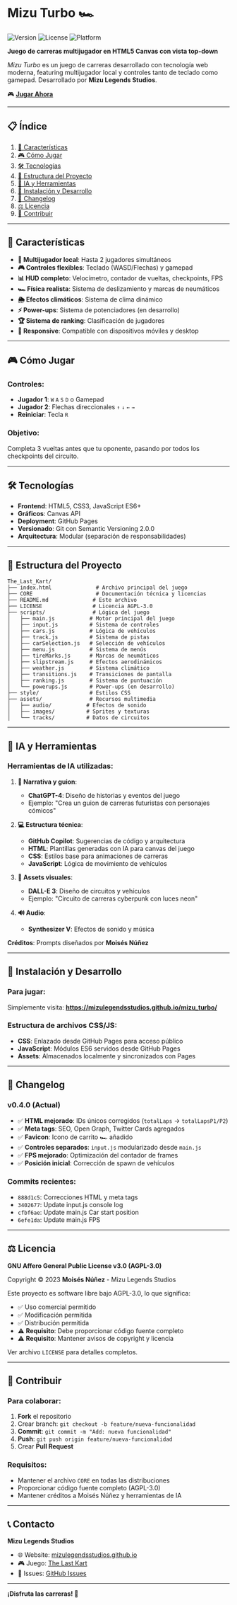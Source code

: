 # Mizu Turbo 🏎️

![Version](https://img.shields.io/badge/version-0.4.0-blue.svg)
![License](https://img.shields.io/badge/license-AGPL--3.0-green.svg)
![Platform](https://img.shields.io/badge/platform-Web-orange.svg)

**Juego de carreras multijugador en HTML5 Canvas con vista top-down**

*Mizu Turbo* es un juego de carreras desarrollado con tecnología web moderna, featuring multijugador local y controles tanto de teclado como gamepad. Desarrollado por **Mizu Legends Studios**.

🎮 **[Jugar Ahora](https://mizulegendsstudios.github.io/The_Last_Kart/)**

---

## 📋 Índice

1. [🎯 Características](#-características)
2. [🎮 Cómo Jugar](#-cómo-jugar)
3. [🛠️ Tecnologías](#️-tecnologías)
4. [📁 Estructura del Proyecto](#-estructura-del-proyecto)
5. [🤖 IA y Herramientas](#-ia-y-herramientas)
6. [🚀 Instalación y Desarrollo](#-instalación-y-desarrollo)
7. [📝 Changelog](#-changelog)
8. [⚖️ Licencia](#️-licencia)
9. [🤝 Contribuir](#-contribuir)

---

## 🎯 Características

- **🏁 Multijugador local**: Hasta 2 jugadores simultáneos
- **🎮 Controles flexibles**: Teclado (WASD/Flechas) y gamepad
- **📊 HUD completo**: Velocímetro, contador de vueltas, checkpoints, FPS
- **🏎️ Física realista**: Sistema de deslizamiento y marcas de neumáticos
- **🌦️ Efectos climáticos**: Sistema de clima dinámico
- **⚡ Power-ups**: Sistema de potenciadores (en desarrollo)
- **🏆 Sistema de ranking**: Clasificación de jugadores
- **📱 Responsive**: Compatible con dispositivos móviles y desktop

---

## 🎮 Cómo Jugar

### Controles:
- **Jugador 1**: `W` `A` `S` `D` o Gamepad
- **Jugador 2**: Flechas direccionales `↑` `↓` `←` `→`
- **Reiniciar**: Tecla `R`

### Objetivo:
Completa 3 vueltas antes que tu oponente, pasando por todos los checkpoints del circuito.

---

## 🛠️ Tecnologías

- **Frontend**: HTML5, CSS3, JavaScript ES6+
- **Gráficos**: Canvas API
- **Deployment**: GitHub Pages
- **Versionado**: Git con Semantic Versioning 2.0.0
- **Arquitectura**: Modular (separación de responsabilidades)

---

## 📁 Estructura del Proyecto

```
The_Last_Kart/
├── index.html              # Archivo principal del juego
├── CORE                    # Documentación técnica y licencias
├── README.md              # Este archivo
├── LICENSE                # Licencia AGPL-3.0
├── scripts/               # Lógica del juego
│   ├── main.js           # Motor principal del juego
│   ├── input.js          # Sistema de controles
│   ├── cars.js           # Lógica de vehículos
│   ├── track.js          # Sistema de pistas
│   ├── carSelection.js   # Selección de vehículos
│   ├── menu.js           # Sistema de menús
│   ├── tireMarks.js      # Marcas de neumáticos
│   ├── slipstream.js     # Efectos aerodinámicos
│   ├── weather.js        # Sistema climático
│   ├── transitions.js    # Transiciones de pantalla
│   ├── ranking.js        # Sistema de puntuación
│   └── powerups.js       # Power-ups (en desarrollo)
├── style/                # Estilos CSS
├── assets/               # Recursos multimedia
│   ├── audio/           # Efectos de sonido
│   ├── images/          # Sprites y texturas
│   └── tracks/          # Datos de circuitos
```

---

## 🤖 IA y Herramientas

### Herramientas de IA utilizadas:

1. **📝 Narrativa y guion**:
   - **ChatGPT-4**: Diseño de historias y eventos del juego
   - Ejemplo: "Crea un guion de carreras futuristas con personajes cómicos"

2. **💻 Estructura técnica**:
   - **GitHub Copilot**: Sugerencias de código y arquitectura
   - **HTML**: Plantillas generadas con IA para canvas del juego
   - **CSS**: Estilos base para animaciones de carreras
   - **JavaScript**: Lógica de movimiento de vehículos

3. **🎨 Assets visuales**:
   - **DALL-E 3**: Diseño de circuitos y vehículos
   - Ejemplo: "Circuito de carreras cyberpunk con luces neon"

4. **🔊 Audio**:
   - **Synthesizer V**: Efectos de sonido y música

**Créditos**: Prompts diseñados por **Moisés Núñez**

---

## 🚀 Instalación y Desarrollo

### Para jugar:
Simplemente visita: **https://mizulegendsstudios.github.io/mizu_turbo/**

### Estructura de archivos CSS/JS:
- **CSS**: Enlazado desde GitHub Pages para acceso público
- **JavaScript**: Módulos ES6 servidos desde GitHub Pages
- **Assets**: Almacenados localmente y sincronizados con Pages

---

## 📝 Changelog

### v0.4.0 (Actual)
- ✅ **HTML mejorado**: IDs únicos corregidos (`totalLaps` → `totalLapsP1/P2`)
- ✅ **Meta tags**: SEO, Open Graph, Twitter Cards agregados
- ✅ **Favicon**: Icono de carrito 🏎️ añadido
- ✅ **Controles separados**: `input.js` modularizado desde `main.js`
- ✅ **FPS mejorado**: Optimización del contador de frames
- ✅ **Posición inicial**: Corrección de spawn de vehículos

### Commits recientes:
- `888d1c5`: Correcciones HTML y meta tags
- `3402677`: Update input.js console log
- `cfbf6ae`: Update main.js Car start position
- `6efe1da`: Update main.js FPS

---

## ⚖️ Licencia

**GNU Affero General Public License v3.0 (AGPL-3.0)**

Copyright © 2023 **Moisés Núñez** - Mizu Legends Studios

Este proyecto es software libre bajo AGPL-3.0, lo que significa:
- ✅ Uso comercial permitido
- ✅ Modificación permitida
- ✅ Distribución permitida
- ⚠️ **Requisito**: Debe proporcionar código fuente completo
- ⚠️ **Requisito**: Mantener avisos de copyright y licencia

Ver archivo `LICENSE` para detalles completos.

---

## 🤝 Contribuir

### Para colaborar:
1. **Fork** el repositorio
2. Crear branch: `git checkout -b feature/nueva-funcionalidad`
3. **Commit**: `git commit -m "Add: nueva funcionalidad"`
4. **Push**: `git push origin feature/nueva-funcionalidad`
5. Crear **Pull Request**

### Requisitos:
- Mantener el archivo `CORE` en todas las distribuciones
- Proporcionar código fuente completo (AGPL-3.0)
- Mantener créditos a Moisés Núñez y herramientas de IA

---

## 📞 Contacto

**Mizu Legends Studios**
- 🌐 Website: [mizulegendsstudios.github.io](https://mizulegendsstudios.github.io)
- 🎮 Juego: [The Last Kart](https://mizulegendsstudios.github.io/mizu_turbo/)
- 📧 Issues: [GitHub Issues](https://github.com/mizulegendsstudios/mizu_turbo/issues)

---

**¡Disfruta las carreras! 🏁**
